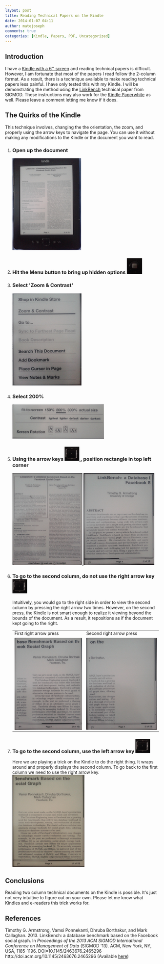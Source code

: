 ```yaml
---
layout: post
title: Reading Technical Papers on the Kindle
date: 2014-01-07 04:11
author: matejoseph
comments: true
categories: [Kindle, Papers, PDF, Uncategorized]
---
```

<h2>Introduction</h2>
I have a <a href="http://www.amazon.com/Kindle-Ereader-ebook-reader/dp/B007HCCNJU">Kindle with a 6'' screen</a> and reading technical papers is difficult. However, I am fortunate that most of the papers I read follow the 2-column format. As a result, there is a technique available to make reading technical papers less painful. I have only tested this with my Kindle. I will be demonstrating the method using the <a href="http://people.cs.uchicago.edu/~tga/pubs/sigmod-linkbench-2013.pdf" target="_blank">LinkBench</a> technical paper from SIGMOD. These instructions may also work for the <a href="http://www.amazon.com/gp/product/B00AWH595M/ref=as_li_ss_tl?ie=UTF8&amp;camp=1789&amp;creative=390957&amp;creativeASIN=B00AWH595M&amp;linkCode=as2&amp;tag=josmat0a-20">Kindle Paperwhite</a><img class="guunnzjwgwduriapmbce xuydnvuboswgclptwrso" style="border:none !important;margin:0!important;" alt="" src="http://ir-na.amazon-adsystem.com/e/ir?t=josmat0a-20&amp;l=as2&amp;o=1&amp;a=B00AWH595M" width="1" height="1" border="0" /> as well. Please leave a comment letting me know if it does.
<h2>The Quirks of the Kindle</h2>
This technique involves, changing the the orientation, the zoom, and properly using the arrow keys to navigate the page. You can use it without making any modifications to the Kindle or the document you want to read.
<ol>
	<li>
		<h3>Open up the document</h3>
		<a href="/assets/20140105_kindle.jpg">
			<img class="alignnone size-medium wp-image-211" alt="20140105_112103" src="/assets/20140105_kindle.jpg" width="225" height="300" />
		</a>
	</li>
	<li>
		<h3>Hit the Menu button to bring up hidden options
			<a href="/assets/20140105_menubtn.jpg">
				<img class="alignnone size-full wp-image-213" alt="menubtn" src="/assets/20140105_menubtn.jpg" width="50"/>
			</a>
		</h3>
	</li>
	<li>
		<h3>Select 'Zoom &amp; Contrast'</h3>
		<a href="/assets/20140105_zoom_constrat.jpg">
			<img class="alignnone size-medium wp-image-218" alt="20140105_112243" src="/assets/20140105_zoom_constrat.jpg" width="226" height="300" />
		</a>
	</li>
	<li>
		<h3>Select 200%</h3>
		<a href="/assets/20140105_fit_to_screen.jpg">
			<img class="alignnone size-medium wp-image-219" alt="20140105_112629" src="/assets/20140105_fit_to_screen.jpg" width="300" height="112" />
		</a>
	</li>
	<li>
		<h3>
			Using the arrow keys
			<a href="/assets/20140105_arrow.jpg">
				<img class="alignnone  wp-image-229" alt="arrow" src="/assets/20140105_arrow.jpg" width="48" height="46" />
			</a>
			, position rectangle in top left corner
		</h3>
		<a href="/assets/20140105_before_zoom.jpg">
			<img class="alignnone size-medium wp-image-220" alt="20140105_112653" src="/assets/20140105_before_zoom.jpg" width="229" height="300" />
		</a>
		<a href="/assets/20140105_after_zoom.jpg">
			<img class="alignnone size-medium wp-image-221" alt="20140105_112710" src="/assets/20140105_after_zoom.jpg" width="232" height="300" />
		</a>
	</li>
	<li>
		<h3>To go to the second column, <b>do not</b> use the right arrow key 
			<a href="/assets/20140105_arrow.jpg">
				<img alt="arrow" src="/assets/20140105_arrow.jpg" width="48" height="46" />
			</a>
		</h3>
		Intuitively, you would go to the right side in order to view the second column
		by pressing the right arrow two times. However, on the second press, the Kindle
		is not smart enough to realize it viewing beyond the bounds of the document. As
		a result, it repositions as if the document kept going to the right.
		<table>
			<tbody>
				<tr>
					<td>First right arrow press</td>
					<td>Second right arrow press</td>
				</tr>
				<tr>
					<td>
						<a href="/assets/20140105_first_right_press.jpg">
							<img class="alignnone size-medium wp-image-222" alt="first right press" src="/assets/20140105_first_right_press.jpg" width="226" height="300" />
						</a>
					</td>
					<td>
						<a href="/assets/20140105_second_right_press.jpg">
							<img class="alignnone size-medium wp-image-223" alt="second right press" src="/assets/20140105_second_right_press.jpg" width="235" height="300" />
						</a>
					</td>
				</tr>
			</tbody>
		</table>
	</li>
	<li>
		<h3>To go to the second column, use the left arrow key 
			<a href="/assets/20140105_arrow.jpg">
				<img alt="arrow" src="/assets/20140105_arrow.jpg" width="48" height="46" />
			</a>
		</h3>
		Here we are playing a trick on the Kindle to do the right thing. It wraps
		around and properly displays the second column. To go back to the first column
		we need to use the right arrow key.
		<a href="/assets/20140105_pressing_left.jpg">
			<img class="alignnone size-medium wp-image-224" alt="20140105_112742" src="/assets/20140105_pressing_left.jpg" width="236" height="300" />
		</a>
	</li>
</ol>
<h2>Conclusions</h2>
Reading two column technical documents on the Kindle is possible. It's just not very intuitive to figure out on your own. Please let me know what Kindles and e-readers this trick works for.
<h2>References</h2>
Timothy G. Armstrong, Vamsi Ponnekanti, Dhruba Borthakur, and Mark Callaghan. 2013. LinkBench: a database benchmark based on the Facebook social graph. In <em>Proceedings of the 2013 ACM SIGMOD International Conference on Management of Data</em> (SIGMOD '13). ACM, New York, NY, USA, 1185-1196. DOI=10.1145/2463676.2465296 http://doi.acm.org/10.1145/2463676.2465296 (Available <a href="http://people.cs.uchicago.edu/~tga/pubs/sigmod-linkbench-2013.pdf" target="_blank">here</a>)

<script src="https://utteranc.es/client.js"
        repo="josephmate/josephmate.github.io"
        issue-number="16"
        theme="github-light"
        crossorigin="anonymous"
        async>
</script>